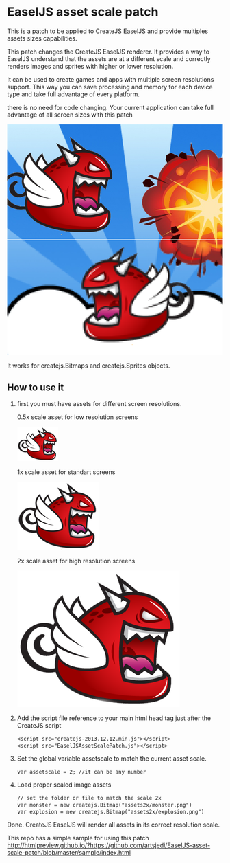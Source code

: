 EaselJS asset scale patch
=========================

This is a patch to be applied to CreateJS EaselJS and provide multiples assets sizes capabilities.

This patch changes the CreateJS EaselJS renderer. It provides a way to EaselJS understand that the assets are at a different scale and correctly renders images and sprites with higher or lower resolution.

It can be used to create games and apps with multiple screen resolutions support. 
This way you can save processing and memory for each device type and take full advantage of every platform. 

there is no need for code changing.
Your current application can take full advantage of all screen sizes with this patch

 ![multi resolution sample image](/sample/patch.png "Sample image")

It works for createjs.Bitmaps and createjs.Sprites objects.

How to use it
-------------
 
1. first you must have assets for different screen resolutions.

    0.5x scale asset for low resolution screens
    
    ![multi resolution sample image](/sample/assets0.5/monster.png "Sample image")
    
    1x scale asset for standart screens
    
    ![multi resolution sample image](/sample/assets1/monster.png "Sample image")
    
    2x scale asset for high resolution screens
    
    ![multi resolution sample image](/sample/assets2/monster.png "Sample image")
    

2.  Add the script file reference to your main html head tag just after the CreateJS script

        <script src="createjs-2013.12.12.min.js"></script>
        <script src="EaselJSAssetScalePatch.js"></script>

3.  Set the global variable assetscale to match the current asset scale. 

        var assetscale = 2; //it can be any number
        
4.  Load proper scaled image assets

        // set the folder or file to match the scale 2x
        var monster = new createjs.Bitmap("assets2x/monster.png") 
        var explosion = new createjs.Bitmap("assets2x/explosion.png") 
  
Done. CreateJS EaselJS will render all assets in its correct resolution scale.


This repo has a simple sample for using this patch
http://htmlpreview.github.io/?https://github.com/artsjedi/EaselJS-asset-scale-patch/blob/master/sample/index.html

